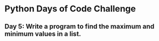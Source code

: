 # Python Days of Code Challenge

## Day 5: Write a program to find the maximum and minimum values in a list.
